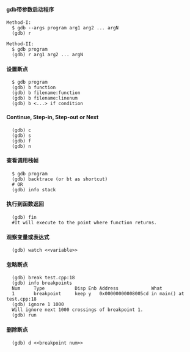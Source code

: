#### gdb带参数启动程序
```
Method-I:
  $ gdb --args program arg1 arg2 ... argN  
  (gdb) r

Method-II:
  $ gdb program  
  (gdb) r arg1 arg2 ... argN
```

#### 设置断点
```
  $ gdb program  
  (gdb) b function
  (gdb) b filename:function
  (gdb) b filename:linenum
  (gdb) b <...> if condition
```

####  Continue, Step-in, Step-out or Next
```
  (gdb) c
  (gdb) s
  (gdb) f
  (gdb) n
```

#### 查看调用栈帧
```
  $ gdb program  
  (gdb) backtrace (or bt as shortcut)
  # OR
  (gdb) info stack
```

#### 执行到函数返回
```
  (gdb) fin
  #It will execute to the point where function returns.
```

#### 观察变量或表达式
```
  (gdb) watch <<variable>>
```

#### 忽略断点
```
  (gdb) break test.cpp:18
  (gdb) info breakpoints
  Num     Type           Disp Enb Address            What
  1       breakpoint     keep y   0x00000000008005cd in main() at test.cpp:18
  (gdb) ignore 1 1000
  Will ignore next 1000 crossings of breakpoint 1.
  (gdb) run
```

#### 删除断点
```
  (gdb) d <<breakpoint num>>
```
